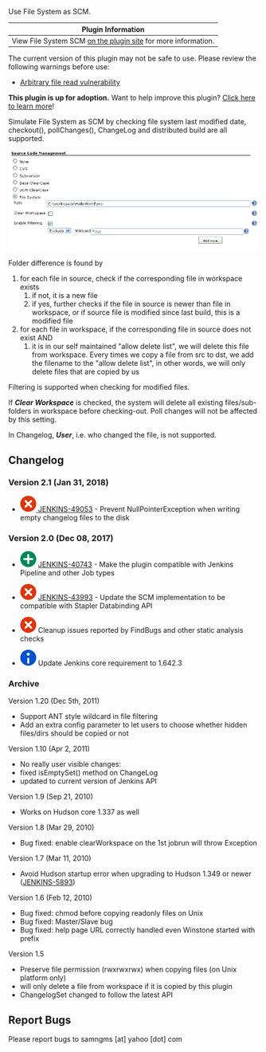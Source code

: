 Use File System as SCM.

| Plugin Information                                                                                         |
|------------------------------------------------------------------------------------------------------------|
| View File System SCM [on the plugin site](https://plugins.jenkins.io/filesystem_scm) for more information. |

The current version of this plugin may not be safe to use. Please review
the following warnings before use:

-   [Arbitrary file read
    vulnerability](https://jenkins.io/security/advisory/2019-08-07/#SECURITY-569)

**This plugin is up for adoption.** Want to help improve this plugin?
[Click here to learn
more](http://localhost:8085/display/JENKINS/Adopt+a+Plugin "Adopt a Plugin")!

Simulate File System as SCM by checking file system last modified date,
checkout(), pollChanges(), ChangeLog and distributed build are all
supported.

![](docs/images/screenshot.png)

Folder difference is found by

1.  for each file in source, check if the corresponding file in
    workspace exists
    1.  if not, it is a new file
    2.  if yes, further checks if the file in source is newer than file
        in workspace, or if source file is modified since last build,
        this is a modified file
2.  for each file in workspace, if the corresponding file in source does
    not exist AND
    1.  it is in our self maintained "allow delete list", we will delete
        this file from workspace. Every times we copy a file from src to
        dst, we add the filename to the "allow delete list", in other
        words, we will only delete files that are copied by us

Filtering is supported when checking for modified files.

If ***Clear Workspace*** is checked, the system will delete all existing
files/sub-folders in workspace before checking-out. Poll changes will
not be affected by this setting.

In Changelog, ***User***, i.e. who changed the file, is not supported.

## Changelog

### Version 2.1 (Jan 31, 2018)

-   [![(error)](docs/images/error.svg) JENKINS-49053](https://issues.jenkins-ci.org/browse/JENKINS-49053) -
    Prevent NullPointerException when writing empty changelog files to
    the disk

### Version 2.0 (Dec 08, 2017)

-   ![(plus)](docs/images/add.svg) [JENKINS-40743](https://issues.jenkins-ci.org/browse/JENKINS-40743) -
    Make the plugin compatible with Jenkins Pipeline and other Job types

-   ![(error)](docs/images/error.svg) [JENKINS-43993](https://issues.jenkins-ci.org/browse/JENKINS-43993) -
    Update the SCM implementation to be compatible with Stapler
    Databinding API
-   ![(error)](docs/images/error.svg) Cleanup
    issues reported by FindBugs and other static analysis checks
-   ![(info)](docs/images/information.svg) Update
    Jenkins core requirement to 1.642.3

### Archive

Version 1.20 (Dec 5th, 2011)

-   Support ANT style wildcard in file filtering
-   Add an extra config parameter to let users to choose whether hidden
    files/dirs should be copied or not 

Version 1.10 (Apr 2, 2011)

-   No really user visible changes:
-   fixed isEmptySet() method on ChangeLog
-   updated to current version of Jenkins API

Version 1.9 (Sep 21, 2010)

-   Works on Hudson core 1.337 as well

Version 1.8 (Mar 29, 2010)

-   Bug fixed: enable clearWorkspace on the 1st jobrun will throw
    Exception

Version 1.7 (Mar 11, 2010)

-   Avoid Hudson startup error when upgrading to Hudson 1.349 or newer
    ([JENKINS-5893](https://issues.jenkins-ci.org/browse/JENKINS-5893))

Version 1.6 (Feb 12, 2010)

-   Bug fixed: chmod before copying readonly files on Unix
-   Bug fixed: Master/Slave bug
-   Bug fixed: help page URL correctly handled even Winstone started
    with prefix

Version 1.5

-   Preserve file permission (rwxrwxrwx) when copying files (on Unix
    platform only)
-   will only delete a file from workspace if it is copied by this
    plugin
-   ChangelogSet changed to follow the latest API

## Report Bugs 

Please report bugs to samngms \[at\] yahoo \[dot\] com
